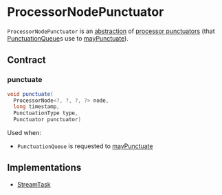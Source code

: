 # ProcessorNodePunctuator

`ProcessorNodePunctuator` is an [abstraction](#contract) of [processor punctuators](#implementations) (that [PunctuationQueue](../PunctuationQueue.md)s use to [mayPunctuate](../PunctuationQueue.md#mayPunctuate)).

## Contract

### <span id="punctuate"> punctuate

```java
void punctuate(
  ProcessorNode<?, ?, ?, ?> node,
  long timestamp,
  PunctuationType type,
  Punctuator punctuator)
```

Used when:

* `PunctuationQueue` is requested to [mayPunctuate](../PunctuationQueue.md#mayPunctuate)

## Implementations

* [StreamTask](../StreamTask.md)

